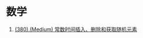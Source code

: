 # 数学

1. [(380).(Medium) 常数时间插入、删除和获取随机元素][380]


[380]: ../math/E380_Medium_InsertDeleteGetRandom.java